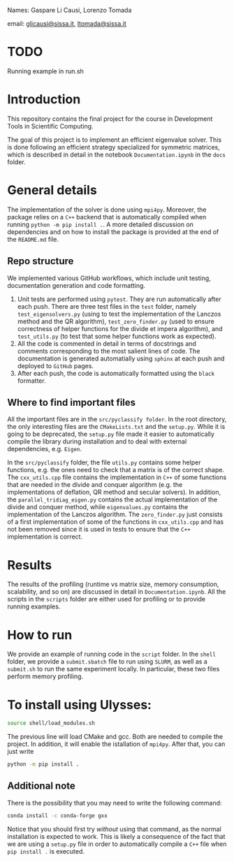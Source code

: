 Names: Gaspare Li Causi, Lorenzo Tomada

email: glicausi@sissa.it, ltomada@sissa.it

# TODO
Running example in run.sh

# Introduction
This repository contains the final project for the course in Development Tools in Scientific Computing.

The goal of this project is to implement an efficient eigenvalue solver.
This is done following an efficient strategy specialized for symmetric matrices, which is described in detail in the notebook `Documentation.ipynb` in the `docs` folder.

# General details
The implementation of the solver is done using `mpi4py`. Moreover, the package relies on a `C++` backend that is automatically compiled when running `python -m pip install .`.
A more detailed discussion on dependencies and on how to install the package is provided at the end of the `README.md` file.
## Repo structure
We implemented various GitHub workflows, which include unit testing, documentation generation and code formatting.

1. Unit tests are performed using `pytest`. They are run automatically after each push. There are three test files in the `test` folder, namely `test_eigensolvers.py` (using to test the implementation of the Lanczos method and the QR algorithm), `test_zero_finder.py` (used to ensure correctness of helper functions for the divide et impera algorithm), and `test_utils.py` (to test that some helper functions work as expected).
2. All the code is commented in detail in terms of docstrings and comments corresponding to the most salient lines of code. The documentation is generated automatially using `sphinx` at each push and deployed to `GitHub` pages.
3. After each push, the code is automatically formatted using the `black` formatter.

## Where to find important files
All the important files are in the `src/pyclassify folder`. In the root directory, the only interesting files are the `CMakeLists.txt` and the `setup.py`. While it is going to be deprecated, the `setup.py` file made it easier to automatically compile the library during installation and to deal with external dependencies, e.g. `Eigen`.

In the `src/pyclassify` folder, the file `utils.py` contains some helper functions, e.g. the ones need to check that a matrix is of the correct shape.
The `cxx_utils.cpp` file contains the implementation in `C++` of some functions that are needed in the divide and conquer algorithm (e.g. the implementations of deflation, QR method and secular solvers).
In addition, the `parallel_tridiag_eigen.py` contains the actual implementation of the divide and conquer method, while `eigenvalues.py` contains the implementation of the Lanczos algorithm.
The `zero_finder.py` just consists of a first implementation of some of the functions in `cxx_utils.cpp` and has not been removed since it is used in tests to ensure that the `C++` implementation is correct.


# Results
The results of the profiling (runtime vs matrix size, memory consumption, scalability, and so on) are discussed in detail in `Documentation.ipynb`.
All the scripts in the `scripts` folder are either used for profiling or to provide running examples.

# How to run
We provide an example of running code in the `script` folder.
In the `shell` folder, we provide a `submit.sbatch` file to run using `SLURM`, as well as a `submit.sh` to run the same experiment locally.
In particular, these two files perform memory profiling.

# To install using Ulysses:
```bash
source shell/load_modules.sh
```
The previous line will load CMake and gcc. Both are needed to compile the project.
In addition, it will enable the istallation of `mpi4py`.
After that, you can just write
```bash
python -m pip install .
```

## Additional note
There is the possibility that you may need to write the following command:
```bash
conda install -c conda-forge gxx
```
Notice that you should first try *without* using that command, as the normal installation is expected to work.
This is likely a consequence of the fact that we are using a `setup.py` file in order to automatically compile a `C++` file when `pip install .` is executed.
